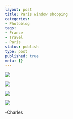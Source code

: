 ```yaml
---
layout: post
title: Paris window shopping
categories:
- Photoblog
tags:
- France
- Travel
- Paris
status: publish
type: post
published: true
meta: {}
---
```


![](/squarespace_images/static_500baf96c4aa540325612fa5_5019f382e4b0b45850a90fc7_5019f382e4b0b45850a90fc8_1293052983000__img.jpg_)
  

  
   
![](/squarespace_images/static_500baf96c4aa540325612fa5_5019f382e4b0b45850a90fc7_5019f382e4b0b45850a90fc9_1293052983000__img.jpg_)
  

  
   
![](/squarespace_images/static_500baf96c4aa540325612fa5_5019f382e4b0b45850a90fc7_5019f382e4b0b45850a90fca_1293052983000__img.jpg_)
  

  
   
![](/squarespace_images/static_500baf96c4aa540325612fa5_5019f382e4b0b45850a90fc7_5019f382e4b0b45850a90fcb_1293052983000__img.jpg_)

-Charles
